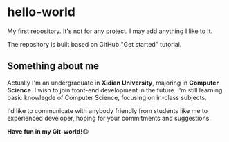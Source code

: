 # hello-world
My first repository. It's not for any project. I may add anything I like to it.

The repository is built based on GitHub "Get started" tutorial.
## Something about me
Actually I'm an undergraduate in **Xidian University**, majoring in **Computer Science**. I wish to join front-end development in the future. I'm still learning basic knowlegde of Computer Science, focusing on in-class subjects.

I'd like to communicate with anybody friendly from students like me to experienced developer, hoping for your commitments and suggestions.

**Have fun in my Git-world!**:smiley:
